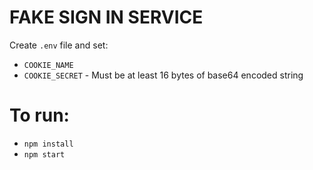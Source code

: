 # FAKE SIGN IN SERVICE

Create `.env` file and set:

- `COOKIE_NAME`
- `COOKIE_SECRET` - Must be at least 16 bytes of base64 encoded string


# To run:

- `npm install`
- `npm start`